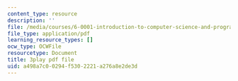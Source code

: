 ```yaml
---
content_type: resource
description: ''
file: /media/courses/6-0001-introduction-to-computer-science-and-programming-in-python-fall-2016/a498a7c00294f5302221a276a8e2de3d_0Whyfs88TYE.pdf
file_type: application/pdf
learning_resource_types: []
ocw_type: OCWFile
resourcetype: Document
title: 3play pdf file
uid: a498a7c0-0294-f530-2221-a276a8e2de3d
---
```

